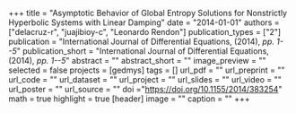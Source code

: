 +++
title = "Asymptotic Behavior of Global Entropy Solutions for Nonstrictly Hyperbolic Systems with Linear Damping"
date = "2014-01-01"
authors = ["delacruz-r", "juajibioy-c", "Leonardo Rendon"]
publication_types = ["2"]
publication = "International Journal of Differential Equations, (2014), _pp. 1--5_"
publication_short = "International Journal of Differential Equations, (2014), _pp. 1--5_"
abstract = ""
abstract_short = ""
image_preview = ""
selected = false
projects = [gedmys]
tags = []
url_pdf = ""
url_preprint = ""
url_code = ""
url_dataset = ""
url_project = ""
url_slides = ""
url_video = ""
url_poster = ""
url_source = ""
doi ="https://doi.org/10.1155/2014/383254"
math = true
highlight = true
[header]
image = ""
caption = ""
+++

